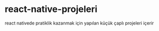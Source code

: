 # react-native-projeleri
 react nativede pratiklik kazanmak için yapılan küçük çaplı projeleri içerir
